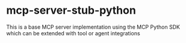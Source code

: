 # mcp-server-stub-python
This is a base MCP server implementation using the MCP Python SDK which can be extended with tool or agent integrations
